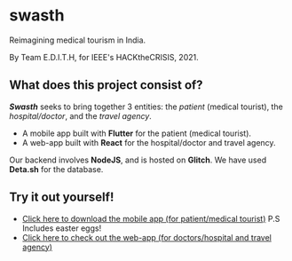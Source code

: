# swasth

Reimagining medical tourism in India. 

By Team E.D.I.T.H, for IEEE's HACKtheCRISIS, 2021.

## What does this project consist of?

***Swasth*** seeks to bring together 3 entities: the *patient* (medical tourist), the *hospital/doctor*, and the *travel agency*.
- A mobile app built with **Flutter** for the patient (medical tourist).
- A web-app built with **React** for the hospital/doctor and travel agency. 

Our backend involves **NodeJS**, and is hosted on **Glitch**. We have used **Deta.sh** for the database.


## Try it out yourself!

- [Click here to download the mobile app (for patient/medical tourist)](https://drive.google.com/drive/folders/1zTxvcvhiyl2w9var-z7RMq1ZWp6peza-?usp=sharing)
  P.S Includes easter eggs! 
- [Click here to check out the web-app (for doctors/hospital and travel agency)](https://swasth-edith.vercel.app/)


